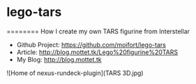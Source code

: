 # lego-tars
========
How I create my own TARS figurine from Interstellar 
* Github Project: https://github.com/moifort/lego-tars
* Article: http://blog.mottet.tk/Lego%20figurine%20TARS  
* My Blog: http://blog.mottet.tk

![Home of nexus-rundeck-plugin](TARS 3D.jpg)
